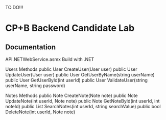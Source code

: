 TO.DO!!!


# CP+B Backend Candidate Lab

## Documentation

API.NETWebService.asmx
	Build with .NET

Users Methods
        public User CreateUser(User user)
        public User UpdateUser(User user)
        public User GetUserByName(string userName)
        public User GetUserById(int userId)
        public User ValidateUser(string userName, string password)


Notes Methods
        public Note CreateNote(Note note)
        public Note UpdateNote(int userId, Note note)
        public Note GetNoteById(int userId, int noteId)
        public List<Note> SearchNotes(int userId, string searchValue)
        public bool DeleteNote(int userId, Note note)
